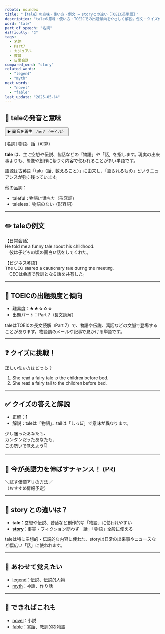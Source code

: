 ```yaml
---
robots: noindex
title: "【tale】の意味・使い方・例文 ― storyとの違い【TOEIC英単語】"
description: "taleの意味・使い方・TOEICでの出題傾向をやさしく解説。例文・クイズ付きでstoryとの違いもわかりやすく学べます。"
word: "tale"
part_of_speech: "名詞"
difficulty: "2"
tags:
  - 名詞
  - Part7
  - カジュアル
  - 教育
  - 日常会話
compared_word: "story"
related_words:
  - "legend"
  - "myth"
next_words:
  - "novel"
  - "fable"
last_update: "2025-05-04"
---
```


## 🔰 taleの発音と意味

<button class="play-audio" onclick="playTTS('tale')">
  <span class="play-audio-main">
    ▶️ 発音を再生　/teɪl/
  </span>
  <span class="play-audio-sub">
    （テイル）
  </span>
</button>

[名詞] 物語、話（可算）

**tale** は、主に空想や伝説、昔話などの「物語」や「話」を指します。現実の出来事よりも、想像や創作に基づく内容で使われることが多い単語です。

語源は古英語「talu（話、数えること）」に由来し、「語られるもの」というニュアンスが強く残っています。

他の品詞：  
- taleful：物語に満ちた（形容詞）
- taleless：物語のない（形容詞）

---

## ✏️ taleの例文

【日常会話】  
He told me a funny tale about his childhood.  
　彼は子どもの頃の面白い話をしてくれた。

【ビジネス英語】  
The CEO shared a cautionary tale during the meeting.  
　CEOは会議で教訓となる話を共有した。

---

## 🎯 TOEICの出題頻度と傾向

- 難易度：★★☆☆☆
- 出題パート：Part 7（長文読解）

taleはTOEICの長文読解（Part 7）で、物語や伝説、寓話などの文脈で登場することがあります。物語調のメールや記事で見かける単語です。

---

## ❓ クイズに挑戦！

正しい使い方はどっち？

1. She read a fairy tale to the children before bed.  
2. She read a fairy tail to the children before bed.

---

## ✅ クイズの答えと解説

- 正解：**1**
- 解説：taleは「物語」、tailは「しっぽ」で意味が異なります。

少し迷ったあなたも、  
カンタンだったあなたも、  
この勢いで覚えよう👇️

---

## 🚀 今が英語力を伸ばすチャンス！ (PR)

<div class="info-center">
＼試す価値アリの方法／<br>  
（おすすめ情報予定）
</div>

---

## 🤔  story との違いは？

- **tale**：空想や伝説、昔話など創作的な「物語」に使われやすい
- **[story](/story)**：事実・フィクション問わず「話」「物語」全般に使える

taleは特に空想的・伝説的な内容に使われ、storyは日常の出来事やニュースなど幅広い「話」に使われます。

---

## 🧩 あわせて覚えたい

- [legend](/legend)：伝説、伝説的人物
- [myth](/myth)：神話、作り話

---

## 📖 できればこれも

- [novel](/novel)：小説
- [fable](/fable)：寓話、教訓的な物語

<!-- cvid: aid02_bid19 -->
